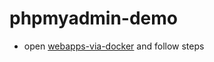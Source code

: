 # phpmyadmin-demo

* open [webapps-via-docker](https://github.com/salmanwaheed/webapps-via-docker) and follow steps
